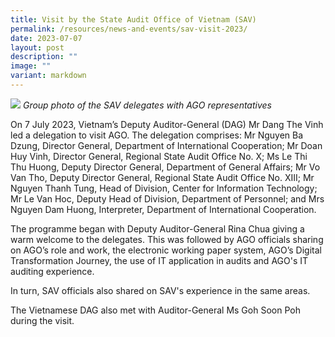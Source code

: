 ```yaml
---
title: Visit by the State Audit Office of Vietnam (SAV)
permalink: /resources/news-and-events/sav-visit-2023/
date: 2023-07-07
layout: post
description: ""
image: ""
variant: markdown
---
```

![](/images/News%20&%20Events%20Photos/2023/savjul2023-1.jpg)
*Group photo of the SAV delegates with AGO representatives*


On 7 July 2023, Vietnam’s Deputy Auditor-General (DAG) Mr Dang The Vinh led a delegation to visit AGO. The delegation comprises: Mr Nguyen Ba Dzung, Director General, Department of International Cooperation; Mr Doan Huy Vinh, Director General, Regional State Audit Office No. X; Ms Le Thi Thu Huong, Deputy Director General, Department of General Affairs; Mr Vo Van Tho, Deputy Director General, Regional State Audit Office No. XIII; Mr Nguyen Thanh Tung, Head of Division, Center for Information Technology; Mr Le Van Hoc, Deputy Head of Division, Department of Personnel; and Mrs Nguyen Dam Huong, Interpreter, Department of International Cooperation. 

The programme began with Deputy Auditor-General Rina Chua giving a warm welcome to the delegates. This was followed by AGO officials sharing on AGO’s role and work, the electronic working paper system, AGO’s Digital Transformation Journey, the use of IT application in audits and AGO's IT auditing experience.

In turn, SAV officials also shared on SAV's experience in the same areas.

The Vietnamese DAG also met with Auditor-General Ms Goh Soon Poh during the visit.